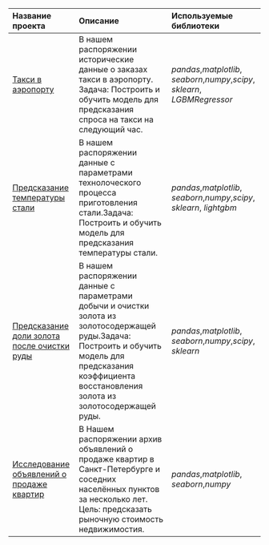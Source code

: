 | Название проекта | Описание | Используемые библиотеки | 
| :---------------------- | :---------------------- | :---------------------- |
| [Такси в аэропорту](taxi_in_airport)| В нашем распоряжении исторические данные о заказах такси в аэропорту. Задача: Построить и обучить модель для предсказания спроса на такси на следующий час.| *pandas*,*matplotlib*, *seaborn*,*numpy*,*scipy*, *sklearn*, *LGBMRegressor* |
| [Предсказание температуры стали](steel_cooking)| В нашем распоряжении данные с параметрами технолоческого процесса приготовления стали.Задача: Построить и обучить модель для предсказания температуры стали.| *pandas*,*matplotlib*, *seaborn*,*numpy*,*scipy*, *sklearn*, *lightgbm* |
| [Предсказание доли золота после очистки руды](gold_recovery)| В нашем распоряжении данные с параметрами добычи и очистки золота из золотосодержащей руды.Задача: Построить и обучить модель для предсказания коэффициента восстановления золота из золотосодержащей руды.| *pandas*,*matplotlib*, *seaborn*,*numpy*,*scipy*, *sklearn*|
| [Исследование объявлений о продаже квартир](cost_of_apartaments)| В Нашем распоряжении архив объявлений о продаже квартир в Санкт-Петербурге и соседних населённых пунктов за несколько лет. Цель: предсказать рыночную стоимость недвижимостия.| *pandas*,*matplotlib*, *seaborn*,*numpy* |
